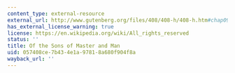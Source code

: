 ```yaml
---
content_type: external-resource
external_url: http://www.gutenberg.org/files/408/408-h/408-h.htm#chap09
has_external_license_warning: true
license: https://en.wikipedia.org/wiki/All_rights_reserved
status: ''
title: Of the Sons of Master and Man
uid: 057408ce-7b43-4e1a-9781-8a680f904f8a
wayback_url: ''
---
```

